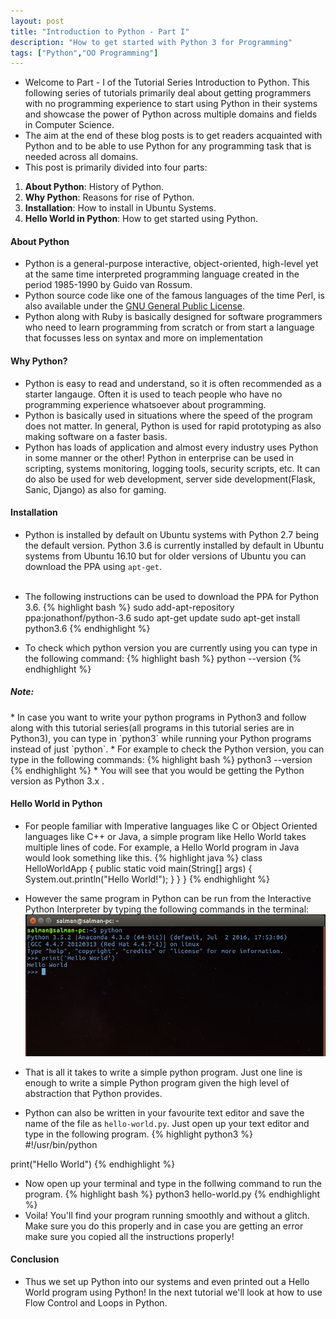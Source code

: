 ```yaml
---
layout: post
title: "Introduction to Python - Part I"
description: "How to get started with Python 3 for Programming"
tags: ["Python","OO Programming"]
---
```


* Welcome to Part - I of the Tutorial Series Introduction to Python. This following series of tutorials  primarily deal about getting programmers with no programming experience to start using Python in their systems and showcase the power of Python across multiple domains and fields in Computer Science.
* The aim at the end of these blog posts is to get readers acquainted with Python and to be able to use Python for any programming task that is needed across all domains.
* This post is primarily divided into four parts:
<ol>
	<li><b>About Python</b>: History of Python.</li>
	<li><b>Why Python</b>: Reasons for rise of Python.</li>
	<li><b>Installation</b>: How to install in Ubuntu Systems.</li>
	<li><b>Hello World in Python</b>: How to get started using Python.</li>    
</ol>

#### About Python 
* Python is a general-purpose interactive, object-oriented, high-level yet at the same time interpreted programming language created in the period 1985-1990 by Guido van Rossum.
* Python source code like one of the famous languages of the time Perl, is also available under the [GNU General Public License](https://www.gnu.org/licenses/gpl-3.0.en.html).
* Python along with Ruby is basically designed for software programmers who need to learn programming from scratch or from start a language that focusses less on syntax and more on implementation  

#### Why Python?
* Python is easy to read and understand, so it is often recommended as a starter langauge. Often it is used to teach people who have no programming experience whatsoever about programming. 
* Python is basically used in situations where the speed of the program does not matter. In general, Python is used for rapid prototyping as also making software on a faster basis. 
* Python has loads of application and almost every industry uses Python in some manner or the other! Python in enterprise can be used in scripting, systems monitoring, logging tools, security scripts, etc. It can do also be used for web development, server side development(Flask, Sanic, Django) as also for gaming.


#### Installation

* Python is installed by default on Ubuntu systems with Python 2.7 being the default version. Python 3.6 is currently installed by default in Ubuntu systems from Ubuntu 16.10 but for older versions of Ubuntu you can download the PPA using `apt-get`. <br><br>

* The following instructions can be used to download the PPA for Python 3.6.
{% highlight bash %}
sudo add-apt-repository ppa:jonathonf/python-3.6
sudo apt-get update
sudo apt-get install python3.6
{% endhighlight %}   

* To check which python version you are currently using you can type in the following command:
{% highlight bash %}
python --version
{% endhighlight %}

<h5 style="text-align:left;">Note:</h5>
* In case you want to write your python programs in Python3 and follow along with this tutorial series(all programs in this tutorial series are in Python3), you can type in `python3` while running your Python programs instead of just `python`.
* For example to check the Python version, you can type in the following commands:
{% highlight bash %}
python3 --version
{% endhighlight %}
* You will see that you would be getting the Python version as Python 3.x .

#### Hello World in Python

* For people familiar with Imperative languages like C or Object Oriented languages like C++ or Java, a simple program like Hello World takes multiple lines of code. For example, a Hello World program in Java would look something like this.
{% highlight java %}
class HelloWorldApp { 
	public static void main(String[] args) { 
		System.out.println("Hello World!"); 
		} 
	}
}
{% endhighlight %}  

* However the same program in Python can be run from the Interactive Python Interpreter by typing the following commands in the terminal:
![Hello World in Python](/images/post4_img1.png)
* That is all it takes to write a simple python program. Just one line is enough to write a simple Python program given the high level of abstraction that Python provides.

* Python can also be written in your favourite text editor and save the name of the file as `hello-world.py`. Just open up your text editor and type in the following program.
{% highlight python3 %}
#!/usr/bin/python

print("Hello World")
{% endhighlight %}

* Now open up your terminal and type in the follwing command to run the program.
{% highlight bash %}
python3 hello-world.py
{% endhighlight %}
* Voila! You'll find your program running smoothly and without a glitch. Make sure you do this properly and in case you are getting an error make sure you copied all the instructions properly!

#### Conclusion
* Thus we set up Python into our systems and even printed out a Hello World program using Python! In the next tutorial we'll look at how to use Flow Control and Loops in Python.